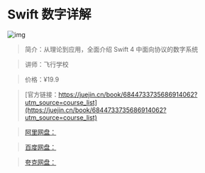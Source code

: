# Swift 数字详解

![img](../../assets/166169bb03a76f8b~tplv-t2oaga2asx-no-mark:280:280:200:280.png)

> 简介：从理论到应用，全面介绍 Swift 4 中面向协议的数字系统

> 讲师：飞行学校

> 价格：¥19.9

> [官方链接：https://juejin.cn/book/6844733735686914062?utm_source=course_list](https://juejin.cn/book/6844733735686914062?utm_source=course_list)

> [阿里网盘：]()

> [百度网盘：]()

> [夸克网盘：]()
